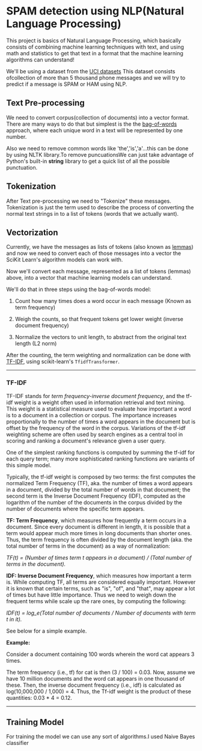 # SPAM detection using NLP(Natural Language Processing)


This project is basics of Natural Language Processing, which basically consists of combining machine learning techniques with text, and using math and statistics to get that text in a format that the machine learning algorithms can understand!


We'll be using a dataset from the [UCI datasets](https://archive.ics.uci.edu/ml/datasets/SMS+Spam+Collection)
This dataset consists ofcollection of more than 5 thousand phone messages and we will try to predict if a message is SPAM or HAM using NLP.

## Text Pre-processing

We need to convert corpus(collection of documents) into a vector format. There are many ways to do that but simplest is the the [bag-of-words](http://en.wikipedia.org/wiki/Bag-of-words_model) approach, where each unique word in a text will be represented by one number.

Also we need to remove common words like 'the','is','a'...this can be done by using NLTK library.To remove puncuationsWe can just take advantage of Python's built-in **string** library to get a quick list of all the possible punctuation.

## Tokenization

After Text pre-processing we need to "Tokenize" these messages. Tokenization is just the term used to describe the process of converting the normal text strings in to a list of tokens (words that we actually want).


## Vectorization

Currently, we have the messages as lists of tokens (also known as [lemmas](http://nlp.stanford.edu/IR-book/html/htmledition/stemming-and-lemmatization-1.html)) and now we need to convert each of those messages into a vector the SciKit Learn's algorithm models can work with.

Now we'll convert each message, represented as a list of tokens (lemmas) above, into a vector that machine learning models can understand.

We'll do that in three steps using the bag-of-words model:

1. Count how many times does a word occur in each message (Known as term frequency)

2. Weigh the counts, so that frequent tokens get lower weight (inverse document frequency)

3. Normalize the vectors to unit length, to abstract from the original text length (L2 norm)


After the counting, the term weighting and normalization can be done with [TF-IDF](http://en.wikipedia.org/wiki/Tf%E2%80%93idf), using scikit-learn's `TfidfTransformer`.

____
###  TF-IDF
TF-IDF stands for *term frequency-inverse document frequency*, and the tf-idf weight is a weight often used in information retrieval and text mining. This weight is a statistical measure used to evaluate how important a word is to a document in a collection or corpus. The importance increases proportionally to the number of times a word appears in the document but is offset by the frequency of the word in the corpus. Variations of the tf-idf weighting scheme are often used by search engines as a central tool in scoring and ranking a document's relevance given a user query.

One of the simplest ranking functions is computed by summing the tf-idf for each query term; many more sophisticated ranking functions are variants of this simple model.

Typically, the tf-idf weight is composed by two terms: the first computes the normalized Term Frequency (TF), aka. the number of times a word appears in a document, divided by the total number of words in that document; the second term is the Inverse Document Frequency (IDF), computed as the logarithm of the number of the documents in the corpus divided by the number of documents where the specific term appears.

**TF: Term Frequency**, which measures how frequently a term occurs in a document. Since every document is different in length, it is possible that a term would appear much more times in long documents than shorter ones. Thus, the term frequency is often divided by the document length (aka. the total number of terms in the document) as a way of normalization: 

*TF(t) = (Number of times term t appears in a document) / (Total number of terms in the document).*

**IDF: Inverse Document Frequency**, which measures how important a term is. While computing TF, all terms are considered equally important. However it is known that certain terms, such as "is", "of", and "that", may appear a lot of times but have little importance. Thus we need to weigh down the frequent terms while scale up the rare ones, by computing the following: 

*IDF(t) = log_e(Total number of documents / Number of documents with term t in it).*

See below for a simple example.

**Example:**

Consider a document containing 100 words wherein the word cat appears 3 times. 

The term frequency (i.e., tf) for cat is then (3 / 100) = 0.03. Now, assume we have 10 million documents and the word cat appears in one thousand of these. Then, the inverse document frequency (i.e., idf) is calculated as log(10,000,000 / 1,000) = 4. Thus, the Tf-idf weight is the product of these quantities: 0.03 * 4 = 0.12.
____

## Training Model

For training the model we can use any sort of algorithms.I used Naive Bayes classifier

